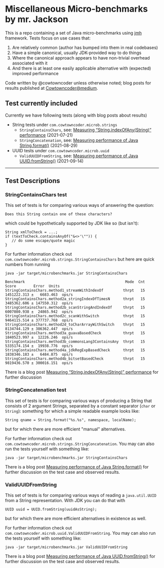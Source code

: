 # Miscellaneous Micro-benchmarks by mr. Jackson

This is a repo containing a set of Java micro-benchmarks using
[jmh](https://openjdk.java.net/projects/code-tools/jmh/) framework.
Tests focus on use cases that:

1. Are relatively common (author has bumped into them in real codebases)
2. Have a simple canonical, usually JDK-provided way to do things
3. Where the canonical approach appears to have non-trivial overhead associated with it
4. And there is at least one easily applicable alternative with (expected) improved performance

Code written by @cowtowncoder unless otherwise noted; blog posts for results
published at [Cowtowncoder@medium](https://cowtowncoder.medium.com/).

## Test currently included

Currently we have following tests (along with blog posts about results)

* String tests under `com.cowtowncoder.microb.strings`
    * `StringContainsChars`, see: [Measuring “String.indexOfAny(String)” performance](https://cowtowncoder.medium.com/measuring-string-indexofany-string-performance-java-fecb9eb473fa) (2021-07-21)
    * `StringConcatenation`, see: [Measuring performance of Java String.format()](https://cowtowncoder.medium.com/measuring-performance-of-java-string-format-or-lack-thereof-2e1c6a13362c) (2021-08-29)
* UUID tests under `com.cowtowncoder.microb.uuid`
    * `ValidUUIDFromString`, see: [Measuring performance of Java UUID.fromString()](https://cowtowncoder.medium.com/measuring-performance-of-java-uuid-fromstring-or-lack-thereof-d16a910fa32a) (2021-09-14)

-----

## Test Descriptions

### StringContainsChars test

This set of tests is for comparing various ways of answering the question:

    Does this String contain one of these characters?

which could be hypothetically supported by JDK like so (but isn't):

```
String xmlToCheck = ...;
if (textToCheck.containsAnyOf("&<>'\"")) {
   // do some escape/quote magic
}
```

For further information check out `com.cowtowncoder.microb.strings.StringContainsChars`
but here are quick numbers from running

    java -jar target/microbenchmarks.jar StringContainsChars

```
Benchmark                                              Mode  Cnt        Score        Error  Units
StringContainsChars.method1_streamWithIndexOf         thrpt   15  1451222.313 ±   6683.463  ops/s
StringContainsChars.method2a_stringIndexOfTimesN      thrpt   15  3485362.606 ± 147550.312  ops/s
StringContainsChars.method2b_scanStringAndIndexOf     thrpt   15  6007080.938 ±  24865.942  ops/s
StringContainsChars.method2c_scanWithSwitch           thrpt   15  9464115.514 ± 377737.768  ops/s
StringContainsChars.method2d_toCharArrayWithSwitch    thrpt   15  8134744.129 ± 386362.447  ops/s
StringContainsChars.method3a_guavaBasedCheck          thrpt   15  1840523.997 ±  12226.246  ops/s
StringContainsChars.method3b_commonsLang3ContainsAny  thrpt   15  5335174.154 ±  19938.776  ops/s
StringContainsChars.method4a_jdkRegExpBasedCheck      thrpt   15  1838346.183 ±   6484.875  ops/s
StringContainsChars.method4b_bitsetBasedCheck         thrpt   15  9819436.570 ± 300016.151  ops/s
```

There is a blog post
[Measuring “String.indexOfAny(String)” performance](https://cowtowncoder.medium.com/measuring-string-indexofany-string-performance-java-fecb9eb473fa) for further discussion

### StringConcatenation test

This set of tests is for comparing various ways of producing a String that consists of 2 argument Strings, separated by a constant separator (`char` or `String`): something for which a simple readable example looks like:

    String qname = String.format("%s.%s", namespace, localName);

but for which there are more efficient "manual" alternatives.

For further information check out `com.cowtowncoder.microb.strings.StringConcatenation`.
You may can also run the tests yourself with something like:

    java -jar target/microbenchmarks.jar StringContainsChars

There is a blog post
[Measuring performance of Java String.format()](https://cowtowncoder.medium.com/measuring-performance-of-java-string-format-or-lack-thereof-2e1c6a13362c) for further discussion on the test case and observed results.

### ValidUUIDFromString

This set of tests is for comparing various ways of reading a `java.util.UUID` from a String representation. With JDK you can do that with

    UUID uuid = UUID.fromString(uuidAsString);

but for which there are more efficient alternatives in existence as well.

For further information check out `com.cowtowncoder.microb.uuid.ValidUUIDFromString`.
You may can also run the tests yourself with something like:

    java -jar target/microbenchmarks.jar ValidUUIDFromString

There is a blog post
[Measuring performance of Java UUID.fromString()](https://cowtowncoder.medium.com/measuring-performance-of-java-uuid-fromstring-or-lack-thereof-d16a910fa32a) for further discussion on the test case and observed results.
